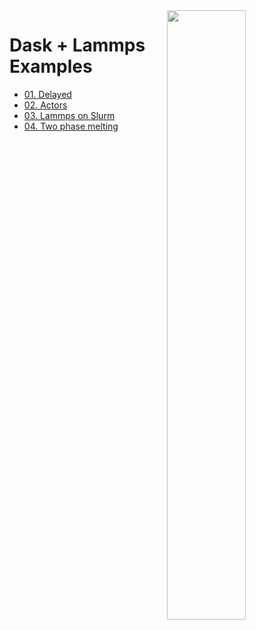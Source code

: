 <img src="images/dask-horizontal.svg" width="50%" align="right">

Dask + Lammps Examples
======================

- [01. Delayed](01_delayed.ipynb)
- [02. Actors](02_actors.ipynb)
- [03. Lammps on Slurm](03_lammps_slurm_cluster.ipynb)
- [04. Two phase melting](04_two-phase-melting.ipynb)
